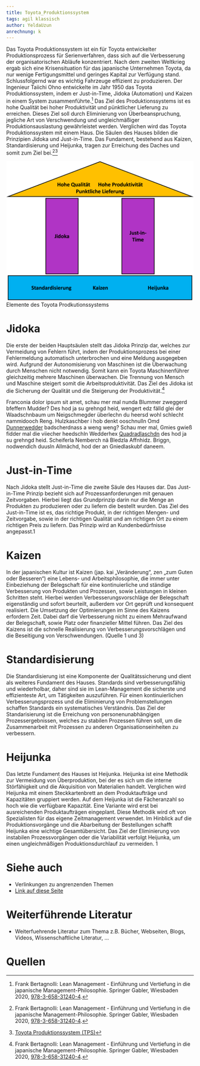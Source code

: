 ```yaml
---
title: Toyota_Produktionssystem
tags: agil klassisch
author: YeldaUzun
anrechnung: k
---
```


Das Toyota Produktionssystem ist ein für Toyota entwickelter Produktionsprozess für Serienverfahren, dass sich auf die Verbesserung der organisatorischen Abläufe konzentriert. Nach dem zweiten Weltkrieg ergab sich eine Krisensituation für das japanische Unternehmen Toyota, da nur wenige Fertigungsmittel und geringes Kapital zur Verfügung stand. Schlussfolgernd war es wichtig Fahrzeuge effizient zu produzieren. Der Ingenieur Taiichi Ohno entwickelte im Jahr 1950 das Toyota Produktionssystem, indem er Just-in-Time, Jidoka (Automation) und Kaizen in einem System zusammenführte.[^1] Das Ziel des Produktionssystems ist es hohe Qualität bei hoher Produktivität und pünktlicher Lieferung zu erreichen. Dieses Ziel soll durch Eliminierung von Überbeanspruchung, jegliche Art von Verschwendung und ungleichmäßiger Produktionsauslastung gewährleistet werden. Verglichen wird das Toyota Produktionssystem mit einem Haus. Die Säulen des Hauses bilden die Prinzipien Jidoka und Just-in-Time. Das Fundament, bestehend aus Kaizen, Standardisierung und Heijunka, tragen zur Erreichung des Daches und somit zum Ziel bei.[^1][^2]

<img src="Toyota_Produktionssystem/ToyotaPS.png" alt="Elemente des Toyota Prodkutionssystems" width="600"/>
Elemente des Toyota Prodkutionssystems

# Jidoka

Die erste der beiden Hauptsäulen stellt das Jidoka Prinzip dar, welches zur Vermeidung von Fehlern führt, indem der Produktionsprozess bei einer Fehlermeldung automatisch unterbrochen und eine Meldung ausgegeben wird. Aufgrund der Autonomisierung von Maschinen ist die Überwachung durch Menschen nicht notwendig. Somit kann ein Toyota Maschinenführer gleichzeitig mehrere Maschinen überwachen. Die Trennung von Mensch und Maschine steigert somit die Arbeitsproduktivität. Das Ziel des Jidoka ist die Sicherung der Qualität und die Steigerung der Produktivität.[^1]

Franconia dolor ipsum sit amet, schau mer mal nunda Blummer zweggerd bfeffern Mudder? 
Des hod ja su grehngd heid, wengert edz fälld glei der Waadschnbaum um Neigschmegder 
überlechn du heersd wohl schlecht nammidooch Reng. Hulzkaschber i hob denkt ooschnulln 
Omd [Dunnerwedder](https://de.wiktionary.org/wiki/Donnerwetter) badscherdnass a weng weng? 
Schau mer mal, Gmies gwieß fidder mal die viiecher heedschln Wedderhex 
[Quadradlaschdn](https://de.wiktionary.org/wiki/Quadratlatschen) des hod ja su grehngd heid. 
Scheiferla Nemberch nä Bledzla Affnhidz. Briggn, nodwendich duusln Allmächd, hod der an 
Gniedlaskubf daneem.

# Just-in-Time

Nach Jidoka stellt Just-in-Time die zweite Säule des Hauses dar. Das Just-in-Time Prinzip bezieht sich auf Prozessanforderungen mit genauen Zeitvorgaben. Hierbei liegt das Grundprinzip darin nur die Menge an Produkten zu produzieren oder zu liefern die bestellt wurden. Das Ziel des Just-in-Time ist es, das richtige Produkt, in der richtigen Mengen- und Zeitvorgabe, sowie in der richtigen Qualität und am richtigen Ort zu einem richtigen Preis zu liefern. Das Prinzip wird an Kundenbedürfnisse angepasst.1

# Kaizen

In der japanischen Kultur ist Kaizen (jap. kai „Veränderung“, zen „zum Guten oder Besseren“) eine Lebens- und Arbeitsphilosophie,
die immer unter Einbeziehung der Belegschaft für eine kontinuierliche und ständige Verbesserung von Produkten und Prozessen, sowie Leistungen in kleinen Schritten steht. Hierbei werden Verbesserungsvorschläge der Belegschaft eigenständig und sofort beurteilt, außerdem vor Ort geprüft und konsequent realisiert. Die Umsetzung der Optimierungen im Sinne des Kaizens erfordern Zeit. Dabei darf die Verbesserung nicht zu einem Mehraufwand der Belegschaft, sowie Platz oder finanzieller Mittel führen. Das Ziel des Kaizens ist die schnelle Realisierung von Verbesserungsvorschlägen und die Beseitigung von Verschwendungen. (Quelle 1 und 3)

# Standardisierung

Die Standardisierung ist eine Komponente der Qualitätssicherung und dient als weiteres Fundament des Hauses. Standards sind verbesserungsfähig und wiederholbar, daher sind sie im Lean-Management die sicherste und effizienteste Art, um Tätigkeiten auszuführen. Für einen kontinuierlichen Verbesserungsprozess und die Eliminierung von Problemstellungen schaffen Standards ein systematisches Verständnis.  Das Ziel der Standarisierung ist die Erreichung von personenunabhängigen Prozessergebnissen, welches zu stabilen Prozessen führen soll, um die Zusammenarbeit mit Prozessen zu anderen Organisationseinheiten zu verbessern.

# Heijunka

Das letzte Fundament des Hauses ist Heijunka. Heijunka ist eine Methodik zur Vermeidung von Überproduktion, bei der es sich um die interne Störfähigkeit und die Akquisition von Materialien handelt. Verglichen wird Heijunka mit einem Steckkartenbrett an dem Produktaufträge und Kapazitäten gruppiert werden. Auf dem Heijunka ist die Fächeranzahl so hoch wie die verfügbare Kapazität. Eine Variante wird erst bei ausreichenden Produktaufträgen eingeplant. Diese Methodik wird oft von Spezialisten für das eigene Zeitmanagement verwendet. Im Hinblick auf die Produktionsvorgänge und die Abarbeitung der Bestellungen schafft Heijunka eine wichtige Gesamtübersicht. Das Ziel der Eliminierung von instabilen Prozessvorgängen oder die Variabilität verfolgt Heijunka, um einen ungleichmäßigen Produktionsdurchlauf zu vermeiden. 1

# Siehe auch

* Verlinkungen zu angrenzenden Themen
* [Link auf diese Seite](Toyota_Produktionssystem.md)

# Weiterführende Literatur

* Weiterfuehrende Literatur zum Thema z.B. Bücher, Webseiten, Blogs, Videos, Wissenschaftliche Literatur, ...

# Quellen

[^1]: Frank Bertagnolli: Lean Management - Einführung und Vertiefung in die japanische Management-Philosophie. Springer Gabler, Wiesbaden 2020, [978-3-658-31240-4](https://www.doi.org/10.1007/978-3-658-31240-4).
[^2]: [Toyota Produktionssystem (TPS)](https://der-prozessmanager.de/aktuell/wissensdatenbank/toyota-produktionssystem)
[^3]: [Kaizen](https://de.wikipedia.org/wiki/Kaizen)

